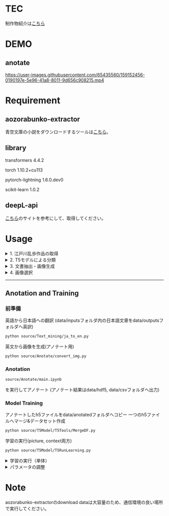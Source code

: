 # TEC
制作物紹介は[こちら](/TEC-制作物紹介.md)

# DEMO

## anotate

https://user-images.githubusercontent.com/65435560/159152456-0190197e-5e96-41a8-8011-9d656c908215.mp4

# Requirement

## aozorabunko-extractor

青空文庫の小説をダウンロードするツールは[こちら](https://github.com/hppRC/aozorabunko-extractor)。

## library

transformers                 4.4.2

torch                        1.10.2+cu113

pytorch-lightning            1.6.0.dev0

scikit-learn                 1.0.2

## deepL-api
[こちら](https://keikenchi.com/how-to-get-a-free-api-key-for-deepl-translator)のサイトを参考にして、取得してください。

# Usage

<details>
<summary>1. 江戸川乱歩作品の取得</summary>

## aozorabunko-extractor
江戸川乱歩作品のプレーンテキストのみを抽出する。
  
```bash
# download data
curl -OL https://github.com/aozorahack/aozorabunko_text/archive/master.zip
unzip master.zip

# install cli
pip install aozorabunko-extractor

# run this command
aozorabunko-extractor --input_dir aozorabunko_text-master/cards/001779 --output_dir data/inputs --break_sentence --min_chars 3

```
## text mining
翻訳しない作品は削除してください。また、6行目のAPI_KEYにdeepLのapi-keyを設定してください。
```bash
python source/Text-mining/ja_to_en.py
```
</details>

<details>
<summary>2. T5モデルによる分類</summary>
  
  英語と日本語が対になった専用データを生成
  ```bash
  python source/T5Model/title_converter.py
  ```
  
  T5Classification.pyの20行目と80行目をラベル付けしたいタイトルに変更
  ```bash
  python source/T5Model/T5Classification.py
  ```
  
 </details>
 
 <details>
<summary>3. 文書抽出・画像生成</summary>
 
  ラベル付け結果やTF-IDFにより画像化可能な文章を厳選後，画像化
  
  source/Extract/main.ipynb を実行
  
 </details>

 <details>
<summary>4. 画像選択</summary>
 
  画像生成した画像を選択
  
  （画像を生成してなかったらsource/Select/extract_generate.ipynbを実行して画像生成。）  
  source/Select/image_selector.ipynbを実行して画像を選択。
  
 </details>
 
-------------------------------
## Anotation and Training

### 前準備
英語から日本語への翻訳
(data/inputsフォルダ内の日本語文章をdata/outputsフォルダへ英訳)
```bash
python source/Text_mining/ja_to_en.py
```
英文から画像を生成(アノテート用)
```bash
python source/Anotate/convert_img.py
```
### Anotation
```bash
source/Anotate/main.ipynb
```
を実行してアノテート
(アノテート結果はdata/hdf5, data/csvフォルダへ出力)

### Model Training

アノテートしたh5ファイルをdata/anotatedフォルダへコピー
一つのh5ファイルへマージ&データセット作成
```bash
python source/T5Model/T5Tools/MergeDF.py
```
学習の実行(picture, context両方)
```bash
python source/T5Model/T5RunLearning.py
```
 <details>
<summary>学習の実行（単体）</summary>
  
argument:0 : ラベルpictureの学習

argument:1 : ラベルcontextの学習（学習のみ）
```bash
python source/T5Model/T5Learning {0|1}
```
 </details>
 
  <details>
<summary>パラメータの調整</summary>
  
```bash
source/T5Model/T5Tools/T5Parameters.py
```
  に記述
  
 PRETRAINED_MODEL_NAMEのコメントアウトで日本語，英語の切り替え
  
  切り替えた場合は
  
  source/T5Model/T5Tools/DataSetTools.py
  
  の43,44行目のコメントアウトで日本語，英語に合わせる
  ```python
  body = row['English_texts']  # En
  # body = row['japanese_texts']  # JP
  ```
  推定も同様に102行目のコメントアウトで切り替え
  
 </details>

# Note

aozorabunko-extractorのdownload dataは大容量のため、通信環境の良い場所で実行してください。
